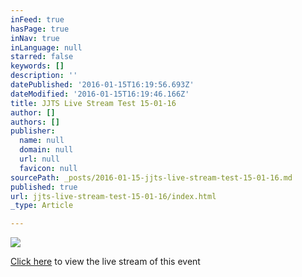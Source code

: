 ```yaml
---
inFeed: true
hasPage: true
inNav: true
inLanguage: null
starred: false
keywords: []
description: ''
datePublished: '2016-01-15T16:19:56.693Z'
dateModified: '2016-01-15T16:19:46.166Z'
title: JJTS Live Stream Test 15-01-16
author: []
authors: []
publisher:
  name: null
  domain: null
  url: null
  favicon: null
sourcePath: _posts/2016-01-15-jjts-live-stream-test-15-01-16.md
published: true
url: jjts-live-stream-test-15-01-16/index.html
_type: Article

---
```

![](https://the-grid-user-content.s3-us-west-2.amazonaws.com/cfef3ee2-53a1-45ce-b223-ace63fd665ef.png)

[Click here][0] to view the live stream of this event

[0]: https://iframe.dacast.com/b/57499/c/83141